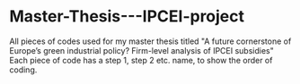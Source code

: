 # Master-Thesis---IPCEI-project
All pieces of codes used for my master thesis titled "A future cornerstone of Europe’s green industrial policy? Firm-level analysis of IPCEI subsidies"
Each piece of code has a step 1, step 2 etc. name, to show the order of coding. 
